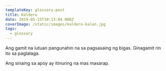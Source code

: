 ```yaml
---
templateKey: glossary-post
title: Kaldero
date: 2019-05-15T10:13:04.000Z
coverImage: /static/images/kaldero-kalan.jpg
tags:
  - glossary
---
```


Ang gamit na lutuan pangunahin na sa pagsasaing ng bigas. Ginagamit rin ito sa paglalaga.

Ang sinaing sa apoy ay itinuring na mas masarap.